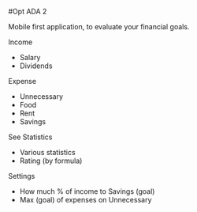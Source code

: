 #Opt ADA 2

Mobile first application,
to evaluate your financial goals.

Income
  - Salary
  - Dividends

Expense
  - Unnecessary
  - Food
  - Rent
  - Savings

See Statistics
  - Various statistics
  - Rating (by formula)

Settings
  - How much % of income to Savings (goal)
  - Max (goal) of expenses on Unnecessary
